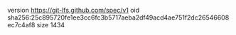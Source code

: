 version https://git-lfs.github.com/spec/v1
oid sha256:25c895720fe1ee3cc6fc3b5717aeba2df49acd4ae751f2dc26546608ec7c4af8
size 1434
